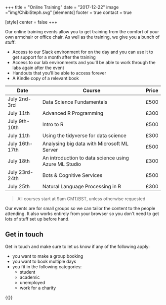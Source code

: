 +++
title = "Online Training"
date = "2017-12-22"
image ="img/ChibiSteph.svg"
[elements]
  footer = true
  contact = true

[style]
  center = false
+++

Our online training events allow you to get training from the comfort of your own armchair or office chair. As well as the training, we give you a bunch of stuff:

- Access to our Slack environment for on the day and you can use it to get support for a month after the training
- Access to our lab environments and you'll be able to work through the labs again after the event
- Handouts that you'll be able to access forever
- A Kindle copy of a relevant book

| Date | Course | Price |
|--------------------------------------------|----------------------------------|-------------------------------------------|
| July 2nd-3rd | Data Science Fundamentals | £500 | 
| July 11th | Advanced R Programming | £300 |
| July 9th-10th | Intro to R | £500 | 
| July 11th  | Using the tidyverse for data science | £300 |
| July 16th-17th | Analysing big data with Microsoft ML Server  | £500 | 
| July 18th | An introduction to data science using Azure ML Studio  | £300 | 
| July 23rd-24th | Bots & Cognitive Services | £500 | 
| July 25th | Natural Language Processing in R  | £300 | 

> All courses start at 9am GMT/BST, unless otherwise requested 

Our events are for small groups so we can tailor the content to the people attending. It also works entirely from your browser so you don't need to get lots of stuff set up before hand. 

## Get in touch
Get in touch and make sure to let us know if any of the following apply:


- you want to make a group booking
- you want to book multiple days
- you fit in the following categories:
    + student
    + academic
    + unemployed
    + work for a charity
	
{{<btn href="//itsalocke.com/#contact" msg="Get in touch">}}

